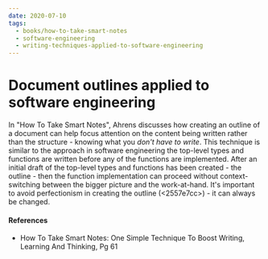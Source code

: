 ```yaml
---
date: 2020-07-10
tags:
  - books/how-to-take-smart-notes
  - software-engineering
  - writing-techniques-applied-to-software-engineering
---
```


# Document outlines applied to software engineering
In "How To Take Smart Notes", Ahrens discusses how creating an outline of a document can help focus
attention on the content being written rather than the structure - knowing what you *don't have to
write*. This technique is similar to the approach in software engineering the top-level types and
functions are written before any of the functions are implemented. After an initial draft of the
top-level types and functions has been created - the outline - then the function implementation
can proceed without context-switching between the bigger picture and the work-at-hand. It's
important to avoid perfectionism in creating the outline (<2557e7cc>) - it can always be changed.

#### References
- How To Take Smart Notes: One Simple Technique To Boost Writing, Learning And Thinking, Pg 61
